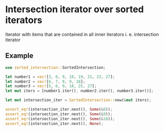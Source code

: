 # Intersection iterator over sorted iterators

Iterator with items that are contained in all
inner iterators i. e. intersection iterator

## Example

```rust
use sorted_intersection::SortedIntersection;

let number1 = vec![3, 6, 9, 18, 19, 21, 23, 27];
let number2 = vec![6, 7, 8, 9, 18];
let number3 = vec![5, 6, 9, 18, 25, 27];
let mut iters = [number1.iter(), number2.iter(), number3.iter()];

let mut intersection_iter = SortedIntersection::new(&mut iters);

assert_eq!(intersection_iter.next(), Some(&6));
assert_eq!(intersection_iter.next(), Some(&9));
assert_eq!(intersection_iter.next(), Some(&18));
assert_eq!(intersection_iter.next(), None);
```
